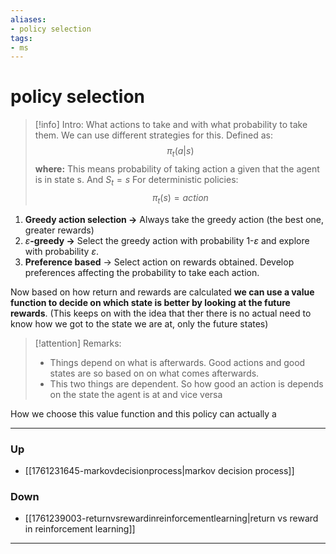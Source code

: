 ```yaml
---
aliases:
- policy selection
tags:
- ms
---
```

# policy selection
> [!info] Intro: 
> What actions to take and with what probability to take them. We can use different strategies for this.
> Defined as:
> $$
> \pi_{t}(a|s)
> $$
> **where:**
> This means probability of taking action a given that the agent is in state s. And $S_{t} = s$
> For deterministic policies:
> $$
> \pi_{t}(s) = action
> $$

1. **Greedy action selection ->** Always take the greedy action (the best one, greater rewards)
2. $\varepsilon$**-greedy ->** Select the greedy action with probability 1-$\varepsilon$ and explore with probability $\varepsilon$. 
3. **Preference based** -> Select action on rewards obtained. Develop preferences affecting the probability to take each action.

Now based on how return and rewards are calculated **we can use a value function to decide on which state is better by looking at the future rewards**. (This keeps on with the idea that ther there is no actual need to know how we got to the state we are at, only the future states)

>[!attention] Remarks:
> - Things depend on what is afterwards. Good actions and good states are so based on on what comes afterwards.
> - This two things are dependent. So how good an action is depends on the state the agent is at and vice versa

How we choose this value function and this policy can actually a

***
### Up
- [[1761231645-markovdecisionprocess|markov decision process]]
### Down
- [[1761239003-returnvsrewardinreinforcementlearning|return vs reward in reinforcement learning]]
***
